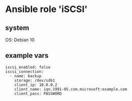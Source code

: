 # Ansible role 'iSCSI'

## system
OS: Debian 10

## example vars
```
iscsi_enabled: false
iscsi_connection:
  - name: backup
    storage: /dev/sdb1
    client_ip: 10.0.0.2
    client_name: iqn.1991-05.com.microsoft:example.com
    client_pass: PASSWORD
```
